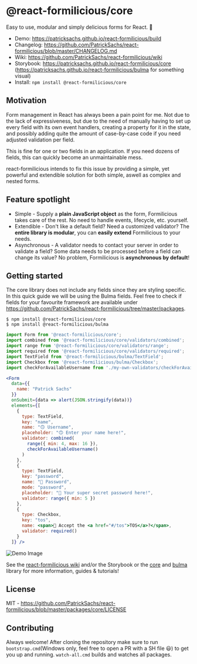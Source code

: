 # @react-formilicious/core

Easy to use, modular and simply delicious forms for React. 📝

* Demo: https://patricksachs.github.io/react-formilicious/build
* Changelog: https://github.com/PatrickSachs/react-formilicious/blob/master/CHANGELOG.md
* Wiki: https://github.com/PatrickSachs/react-formilicious/wiki
* Storybook: https://patricksachs.github.io/react-formilicious/core (https://patricksachs.github.io/react-formilicious/bulma for something visual)
* Install: `npm install @react-formilicious/core`

## Motivation

Form management in React has always been a pain point for me. Not due to the lack of expressiveness, but due to the need of manually having to set up every field with its own event handlers, creating a property for it in the state, and possibly adding quite the amount of case-by-case code if you need adjusted validation per field.

This is fine for one or two fields in an application. If you need dozens of fields, this can quickly become an unmaintainable mess.

react-formilicious intends to fix this issue by providing a simple, yet powerful and extendible solution for both simple, aswell as complex and nested forms.

## Feature spotlight

* Simple - Supply a **plain JavaScript object** as the form, Formilicious takes care of the rest. No need to handle events, lifecycle, etc. yourself.
* Extendible - Don't like a default field? Need a customized validator? The **entire library is modular**, you can **easily extend** Formilicious to your needs.
* Asynchronous - A validator needs to contact your server in order to validate a field? Some data needs to be processed before a field can change its value? No problem, Formilicious is **asynchronous by default**!

## Getting started

The core library does not include any fields since they are styling specific. In this quick guide we will be using the Bulma fields. Feel free to check if fields for your favourite framework are available under https://github.com/PatrickSachs/react-formilicious/tree/master/packages.

```shell
$ npm install @react-formilicious/core
$ npm install @react-formilicious/bulma
```

```jsx
import Form from '@react-formilicious/core';
import combined from '@react-formilicious/core/validators/combined';
import range from '@react-formilicious/core/validators/range';
import required from '@react-formilicious/core/validators/required';
import TextField from '@react-formilicious/bulma/TextField';
import Checkbox from '@react-formilicious/bulma/Checkbox';
import checkForAvailableUsername from './my-own-validators/checkForAvailableUsername';

<Form
  data={{
    name: "Patrick Sachs"
  }}
  onSubmit={data => alert(JSON.stringify(data))}
  elements={[
    {
      type: TextField,
      key: "name",
      name: "🙃 Username",
      placeholder: "🙃 Enter your name here!",
      validator: combined(
        range({ min: 4, max: 16 }),
        checkForAvailableUsername()
      )
    },
    {
      type: TextField,
      key: "password",
      name: "🔑 Password",
      mode: "password",
      placeholder: "🔑 Your super secret password here!",
      validator: range({ min: 5 })
    },
    {
      type: Checkbox,
      key: "tos",
      name: <span>📄 Accept the <a href="#/tos">TOS</a>?</span>,
      validator: required()
    }
  ]} />
```

![Demo Image](https://patrick-sachs.de/content/react-formilicious/demo.png?)

See the [react-formilicious wiki](https://github.com/PatrickSachs/react-formilicious/wiki) and/or the Storybook or the [core](https://patricksachs.github.io/react-formilicious/core) and [bulma](https://patricksachs.github.io/react-formilicious/bulma) library for more information, guides & tutorials!

## License

MIT - https://github.com/PatrickSachs/react-formilicious/blob/master/packages/core/LICENSE

## Contributing

Always welcome! 
After cloning the repository make sure to run `bootstrap.cmd`(Windows only, feel free to open a PR with a SH file 😃) to get you up and running.
`watch-all.cmd` builds and watches all packages.

